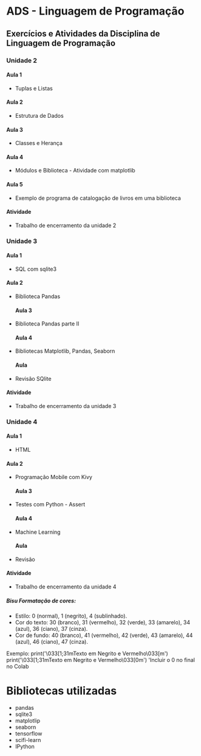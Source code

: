 # ADS - Linguagem de Programação
 ## Exercícios e Atividades da Disciplina de Linguagem de Programação


### Unidade 2
 #### Aula 1
 - Tuplas e Listas

 #### Aula 2
 - Estrutura de Dados

 #### Aula 3
 - Classes e Herança

 #### Aula 4
 - Módulos e Biblioteca - Atividade com matplotlib

 #### Aula 5
 - Exemplo de programa de catalogação de livros em uma biblioteca

 #### Atividade
 - Trabalho de encerramento da unidade 2


 ### Unidade 3
 #### Aula 1
 - SQL com sqlite3

  #### Aula 2
 - Biblioteca Pandas

   #### Aula 3
 - Biblioteca Pandas parte II

   #### Aula 4
 - Bibliotecas Matplotlib, Pandas, Seaborn

   #### Aula 
 - Revisão SQlite

 #### Atividade
 - Trabalho de encerramento da unidade 3

 ### Unidade 4
 #### Aula 1
 - HTML

  #### Aula 2
 - Programação Mobile com Kivy

   #### Aula 3
 - Testes com Python - Assert

   #### Aula 4
 - Machine Learning

   #### Aula 
 - Revisão

 #### Atividade
 - Trabalho de encerramento da unidade 4



##### Bisu Formatação de cores:
- Estilo: 0 (normal), 1 (negrito), 4 (sublinhado). 
- Cor do texto: 30 (branco), 31 (vermelho), 32 (verde), 33 (amarelo), 34 (azul), 36 (ciano), 37 (cinza). 
- Cor de fundo: 40 (branco), 41 (vermelho), 42 (verde), 43 (amarelo), 44 (azul), 46 (ciano), 47 (cinza). 

Exemplo:
    print('\033[1;31mTexto em Negrito e Vermelho\033[m')
    print('\033[1;31mTexto em Negrito e Vermelho\033[0m') 'Incluir o 0 no final no Colab


# Bibliotecas utilizadas
- pandas
- sqlite3
- matplotlip
- seaborn
- tensorflow
- scifi-learn
- IPython